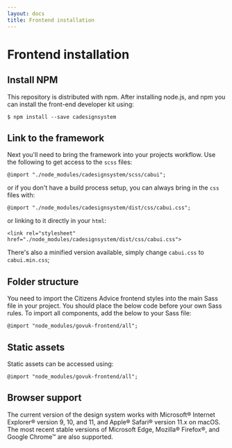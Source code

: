 ```yaml
---
layout: docs
title: Frontend installation
---
```


# Frontend installation

## Install NPM

This repository is distributed with npm. After installing node.js, and npm you can install the front-end developer kit using:

```
$ npm install --save cadesignsystem
```

## Link to the framework

Next you'll need to bring the framework into your projects workflow. Use the following to get access to the `scss` files:

```
@import "./node_modules/cadesignsystem/scss/cabui";
```

or if you don't have a build process setup, you can always bring in the `css` files with:

```
@import "./node_modules/cadesignsystem/dist/css/cabui.css";
```

or linking to it directly in your `html`:

```
<link rel="stylesheet" href="./node_modules/cadesignsystem/dist/css/cabui.css">
```

There's also a minified version available, simply change `cabui.css` to `cabui.min.css`;

## Folder structure

You need to import the Citizens Advice frontend styles into the main Sass file in your project. You should place the below code before your own Sass rules. To import all components, add the below to your Sass file:

```
@import "node_modules/govuk-frontend/all";
```

## Static assets

Static assets can be accessed using:

```
@import "node_modules/govuk-frontend/all";
```

## Browser support

The current version of the design system works with  Microsoft® Internet Explorer® version 9, 10, and 11, and Apple® Safari® version 11.x on macOS. The most recent stable versions of Microsoft Edge, Mozilla® Firefox®, and Google Chrome™ are also supported.
